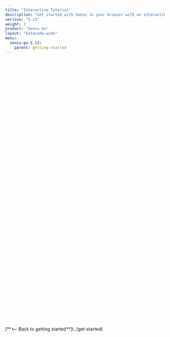 ```yaml
---
title: "Interactive Tutorial"
description: "Get started with Sensu in your browser with an interactive tutorial. Learn the basics of Sensu Go and monitor a web server."
version: "5.13"
weight: 3
product: "Sensu Go"
layout: "katacoda-wide"
menu:
  sensu-go-5.13:
    parent: getting-started
---
```


<script src="//katacoda.com/embed.js"></script>
<div id="katacoda-scenario-1"
    data-katacoda-id="sensu/sandbox"
    data-katacoda-color="2c3458"
    data-katacoda-ctaurl="https://docs.sensu.io/sensu-go/latest/getting-started/sandbox/"
    data-katacoda-ctatext="Learn more in the Sensu Sandbox"
    style="height: 800px; padding-top: 10px;" 
></div>
<br><br>
[**<-- Back to getting started**](../get-started)
